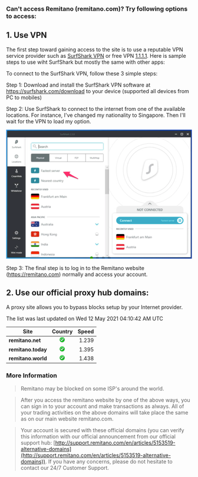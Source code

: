 ### Can't access Remitano (remitano.com)? Try following options to access:

## 1. Use VPN

The first step toward gaining access to the site is to use a reputable VPN service provider such as [SurfShark VPN](https://surfshark.com/download) or free VPN [1.1.1.1](https://1.1.1.1/). Here is sample steps to use wiht SurfShark but mostly the same with other apps:

To connect to the SurfShark VPN, follow these 3 simple steps:

Step 1: Download and install the SurfShark VPN software at https://surfshark.com/download to your device (supported all devices from PC to mobiles)

Step 2: Use SurfShark to connect to the internet from one of the available locations. For instance, I've changed my nationality to Singapore. Then I'll wait for the VPN to load my option.

![](assets/img/surfshark-screenshot.png)

Step 3: The final step is to log in to the Remitano website (https://remitano.com) normally and access your account.

## 2. Use our official proxy hub domains:

A proxy site allows you to bypass blocks setup by your Internet provider.

The list was last updated on Wed 12 May 2021 04:10:42 AM UTC

| Site        | Country           | Speed  |
| ------------- |:-------------:| -----:|
| **remitano.net** | ![](assets/img/up.png) | 1.239 |
| **remitano.today** | ![](assets/img/up.png) |   1.395 |
| **remitano.world** | ![](assets/img/up.png) |    1.438 |

### More Information

> Remitano may be blocked on some ISP's around the world.

> After you access the remitano website by one of the above ways, you can sign in to your account and make transactions as always. All of your trading activities on the above domains will take place the same as on our main website remitano.com.

> Your account is secured with these official domains (you can verify this information with our official announcement from our official support hub: [http://support.remitano.com/en/articles/5153519-alternative-domains](http://support.remitano.com/en/articles/5153519-alternative-domains)). If you have any concerns, please do not hesitate to contact our 24/7 Customer Support.
